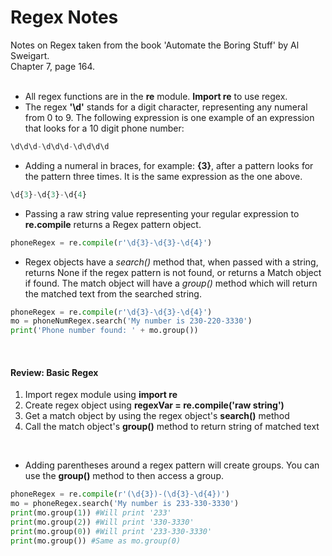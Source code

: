 # Regex Notes
Notes on Regex taken from the book 'Automate the Boring Stuff' by Al Sweigart.  
Chapter 7, page 164.  
<br>
* All regex functions are in the **re** module. **Import re** to use regex.
* The regex **'\d'** stands for a digit character, representing any numeral from 0 to 9. The following expression is one example of an expression that looks for a 10 digit phone number:  

```python
\d\d\d-\d\d\d-\d\d\d\d
```
* Adding a numeral in braces, for example: **{3}**, after a pattern looks for the pattern three times. It is the same expression as the one above.

```python
\d{3}-\d{3}-\d{4}
```
* Passing a raw string value representing your regular expression to **re.compile** returns a Regex pattern object.
```python
phoneRegex = re.compile(r'\d{3}-\d{3}-\d{4}')
```
* Regex objects have a *search()* method that, when passed with a string, returns None if the regex pattern is not found, or returns a Match object if found. 
The match object will have a *group()* method which will return the matched text from the searched string.
```python
phoneRegex = re.compile(r'\d{3}-\d{3}-\d{4}')
mo = phoneNumRegex.search('My number is 230-220-3330')
print('Phone number found: ' + mo.group())
```
<br>  

#### Review: Basic Regex
1. Import regex module using **import re**
2. Create regex object using **regexVar = re.compile('raw string')**
3. Get a match object by using the regex object's **search()** method
4. Call the match object's **group()** method to return string of matched text  
<br>  

* Adding parentheses around a regex pattern will create groups. You can use the **group()** method to then access a group.
```python
phoneRegex = re.compile(r'(\d{3})-(\d{3}-\d{4})')
mo = phoneRegex.search('My number is 233-330-3330')
print(mo.group(1)) #Will print '233'
print(mo.group(2)) #Will print '330-3330'
print(mo.group(0)) #Will print '233-330-3330'
print(mo.group()) #Same as mo.group(0)
```
